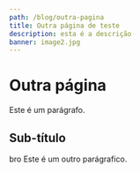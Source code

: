 ```yaml
---
path: /blog/outra-pagina
title: Outra página de teste
description: esta é a descrição
banner: image2.jpg
---
```


# Outra página

Este é um parágrafo.

## Sub-título

bro
Este é um outro parágrafico.
